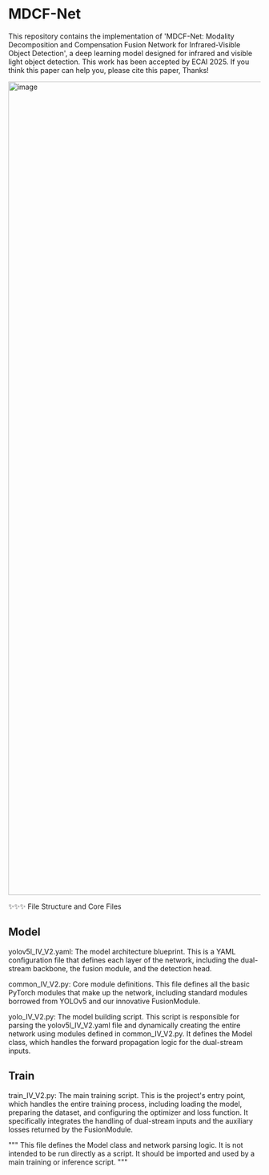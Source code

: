 # MDCF-Net
This repository contains the implementation of 'MDCF-Net: Modality Decomposition and Compensation Fusion Network for Infrared-Visible Object Detection', a deep learning model designed for infrared and visible light object detection. This work has been accepted by ECAI 2025. If you think this paper can help you, please cite this paper, Thanks!

<img width="4464" height="1623" alt="image" src="https://github.com/user-attachments/assets/4a68b408-f82b-41d9-ae64-ba7c6e92d50c" />


✨✨✨
File Structure and Core Files

## Model

yolov5l_IV_V2.yaml: The model architecture blueprint. This is a YAML configuration file that defines each layer of the network, including the dual-stream backbone, the fusion module, and the detection head.

common_IV_V2.py: Core module definitions. This file defines all the basic PyTorch modules that make up the network, including standard modules borrowed from YOLOv5 and our innovative FusionModule.

yolo_IV_V2.py: The model building script. This script is responsible for parsing the yolov5l_IV_V2.yaml file and dynamically creating the entire network using modules defined in common_IV_V2.py. It defines the Model class, which handles the forward propagation logic for the dual-stream inputs.

## Train

train_IV_V2.py: The main training script. This is the project's entry point, which handles the entire training process, including loading the model, preparing the dataset, and configuring the optimizer and loss function. It specifically integrates the handling of dual-stream inputs and the auxiliary losses returned by the FusionModule.


"""
This file defines the Model class and network parsing logic. It is not intended to be run directly as a script. It should be imported and used by a main training or inference script.
"""



